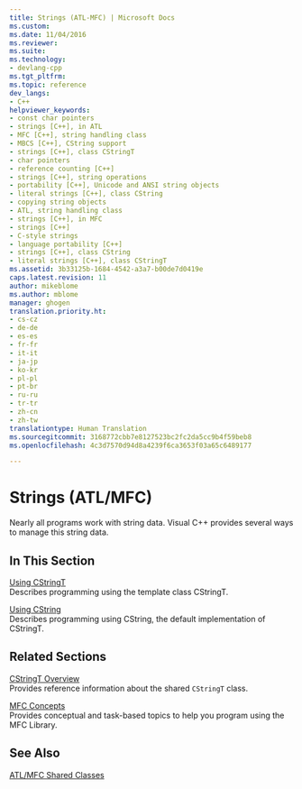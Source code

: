 ```yaml
---
title: Strings (ATL-MFC) | Microsoft Docs
ms.custom: 
ms.date: 11/04/2016
ms.reviewer: 
ms.suite: 
ms.technology:
- devlang-cpp
ms.tgt_pltfrm: 
ms.topic: reference
dev_langs:
- C++
helpviewer_keywords:
- const char pointers
- strings [C++], in ATL
- MFC [C++], string handling class
- MBCS [C++], CString support
- strings [C++], class CStringT
- char pointers
- reference counting [C++]
- strings [C++], string operations
- portability [C++], Unicode and ANSI string objects
- literal strings [C++], class CString
- copying string objects
- ATL, string handling class
- strings [C++], in MFC
- strings [C++]
- C-style strings
- language portability [C++]
- strings [C++], class CString
- literal strings [C++], class CStringT
ms.assetid: 3b33125b-1684-4542-a3a7-b00de7d0419e
caps.latest.revision: 11
author: mikeblome
ms.author: mblome
manager: ghogen
translation.priority.ht:
- cs-cz
- de-de
- es-es
- fr-fr
- it-it
- ja-jp
- ko-kr
- pl-pl
- pt-br
- ru-ru
- tr-tr
- zh-cn
- zh-tw
translationtype: Human Translation
ms.sourcegitcommit: 3168772cbb7e8127523bc2fc2da5cc9b4f59beb8
ms.openlocfilehash: 4c3d7570d94d8a4239f6ca3653f03a65c6489177

---
```

# Strings (ATL/MFC)
Nearly all programs work with string data. Visual C++ provides several ways to manage this string data.  
  
## In This Section  
 [Using CStringT](../atl-mfc-shared/using-cstringt.md)  
 Describes programming using the template class CStringT.  
  
 [Using CString](../atl-mfc-shared/using-cstring.md)  
 Describes programming using CString, the default implementation of CStringT.  
  
## Related Sections  
 [CStringT Overview](../atl-mfc-shared/reference/cstringt-class.md)  
 Provides reference information about the shared `CStringT` class.  
  
 [MFC Concepts](../mfc/mfc-concepts.md)  
 Provides conceptual and task-based topics to help you program using the MFC Library.  
  
## See Also  
 [ATL/MFC Shared Classes](../atl-mfc-shared/atl-mfc-shared-classes.md)




<!--HONumber=Jan17_HO2-->


